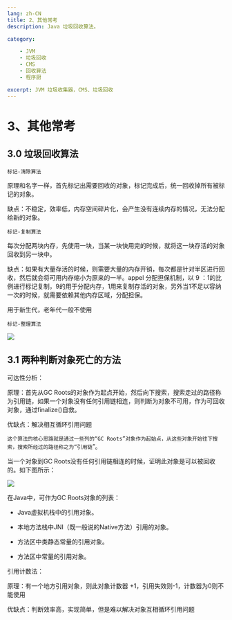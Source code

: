 ```yaml
---
lang: zh-CN
title: 2、其他常考
description: Java 垃圾回收算法。

category:

    - JVM
    - 垃圾回收
    - CMS
    - 回收算法
    - 程序厨

excerpt: JVM 垃圾收集器，CMS、垃圾回收
---
```




# 3、其他常考

<p id="垃圾回收算法"></p>

## 3.0 垃圾回收算法

`标记-清除算法`

原理和名字一样，首先标记出需要回收的对象，标记完成后，统一回收掉所有被标记的对象。

缺点：不稳定，效率低，内存空间碎片化，会产生没有连续内存的情况，无法分配给新的对象。

`标记-复制算法`

 每次分配两块内存，先使用一块，当某一块快用完的时候，就将这一块存活的对象回收到另一块中。

缺点：如果有大量存活的时候，则需要大量的内存开销，每次都是针对半区进行回收，然后就会将可用内存缩小为原来的一半。appel 分配担保机制，以 9 ：1的比例进行标记复制，9的用于分配内存，1用来复制存活的对象，另外当1不足以容纳一次的时候，就需要依赖其他内存区域，分配担保。

用于新生代，老年代一般不使用

`标记-整理算法`

![](https://chengxuchu-1301103198.cos.ap-beijing.myqcloud.com/Photo/202304221713774)

<p id="判断对象回收方法"></p>


## 3.1 两种判断对象死亡的方法

可达性分析：

原理：首先从GC Roots的对象作为起点开始，然后向下搜索，搜索走过的路径称为引用链，如果一个对象没有任何引用链相连，则判断为对象不可用，作为可回收对象，通过finalize()自救。

优缺点：解决相互循环引用问题

`这个算法的核心思路就是通过一些列的“GC Roots”对象作为起始点，从这些对象开始往下搜索，搜索所经过的路径称之为“引用链`”。

当一个对象到GC Roots没有任何引用链相连的时候，证明此对象是可以被回收的。如下图所示：

![](https://chengxuchu-1301103198.cos.ap-beijing.myqcloud.com/Photo/202304221713930.jpg)

在Java中，可作为GC Roots对象的列表：

- Java虚拟机栈中的引用对象。

- 本地方法栈中JNI（既一般说的Native方法）引用的对象。

- 方法区中类静态常量的引用对象。

- 方法区中常量的引用对象。

引用计数法：

原理：有一个地方引用对象，则此对象计数器 +1，引用失效则-1，计数器为0则不能使用

优缺点：判断效率高，实现简单，但是难以解决对象互相循环引用问题




